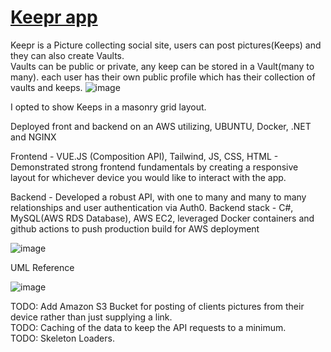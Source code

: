 # [Keepr app](https://keepr.qmthedev.com)

Keepr is a Picture collecting social site, users can post pictures(Keeps) and they can also create Vaults.  
Vaults can be public or private, any keep can be stored in a Vault(many to many).
each user has their own public profile which has their collection of vaults and keeps.
![image](https://github.com/Q-Mick/keepr/assets/90156237/0e341340-b047-4a82-8c73-6093a64b530c)

I opted to show Keeps in a masonry grid layout.

Deployed front and backend on an AWS utilizing, UBUNTU, Docker, .NET and NGINX

Frontend - VUE.JS (Composition API), Tailwind, JS, CSS, HTML - Demonstrated strong frontend fundamentals by creating a responsive layout for whichever device you would like to interact with the app.

Backend - Developed a robust API, with one to many and many to many relationships and user authentication via Auth0.
Backend stack - C#, MySQL(AWS RDS Database), AWS EC2, leveraged Docker containers and github actions to push production build for AWS deployment

![image](https://github.com/Q-Mick/keepr/assets/90156237/2bc89671-cb84-452d-bd2c-2f68ee307550)  

UML Reference

![image](https://github.com/Q-Mick/keepr/assets/90156237/65483280-16ac-4df6-af17-a4a742e940ec)

TODO: Add Amazon S3 Bucket for posting of clients pictures from their device rather than just supplying a link.  
TODO: Caching of the data to keep the API requests to a minimum.  
TODO: Skeleton Loaders.  
